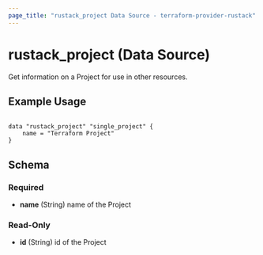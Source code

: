 ```yaml
---
page_title: "rustack_project Data Source - terraform-provider-rustack"
---
```

# rustack_project (Data Source)

Get information on a Project for use in other resources. 

## Example Usage

```hcl

data "rustack_project" "single_project" {
    name = "Terraform Project"
}

```
## Schema

### Required

- **name** (String) name of the Project

### Read-Only

- **id** (String) id of the Project
